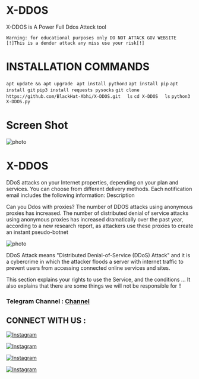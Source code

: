# X-DDOS

X-DDOS is A Power Full Ddos Atteck tool

    Warning: for educational purposes only DO NOT ATTACK GOV WEBSITE
    [!]This is a dender attack any miss use your risk[!]
    
    
   # INSTALLATION COMMANDS


 `apt update && apt upgrade `
  `apt install python3`
  `apt install pip`
   `apt install git`
   `pip3 install requests pysocks`
    `git clone https://github.com/BlackHat-Abhi/X-DDOS.git`
  `  ls`
    `cd X-DDOS`
  `  ls`
    `python3 X-DDOS.py`


 
# Screen Shot 

![photo](https://ibb.co/GR2GDD9)

# X-DDOS

DDoS attacks on your Internet properties, depending on your plan and services. You can choose from different delivery methods. Each notification email includes the following information: Description

Can you Ddos with proxies? The number of DDOS attacks using anonymous proxies has increased. The number of distributed denial of service attacks using anonymous proxies has increased dramatically over the past year, according to a new research report, as attackers use these proxies to create an instant pseudo-botnet

![photo](https://ibb.co/7bQwJM6)

DDoS Attack means "Distributed Denial-of-Service (DDoS) Attack" and it is a cybercrime in which the attacker floods a server with internet traffic to prevent users from accessing connected online services and sites.

This section explains your rights to use the Service, and the conditions ... It also explains that there are some things we will not be responsible for !!

### Telegram Channel : [Channel](https://t.me/BlackHat_HackerX)


## CONNECT WITH US :

[![Instagram](https://img.shields.io/badge/INSTAGRAM-FOLLOW-red?style=for-the-badge&logo=instagram)](https://instagram.com/blackhat_abhi)

[![Instagram](https://img.shields.io/badge/TELEGRAM-GROUP-red?style=for-the-badge&logo=telegram)](https://t.me/HackerX_Termux_Help)

[![Instagram](https://img.shields.io/badge/TELEGRAM-CHANNEL-red?style=for-the-badge&logo=telegram)](https://t.me/Blackhat_HackerX)

[![Instagram](https://img.shields.io/badge/WHATSAPP-JOINGROUP-red?style=for-the-badge&logo=whatsapp)](https://bit.ly/3ZdOp24)
